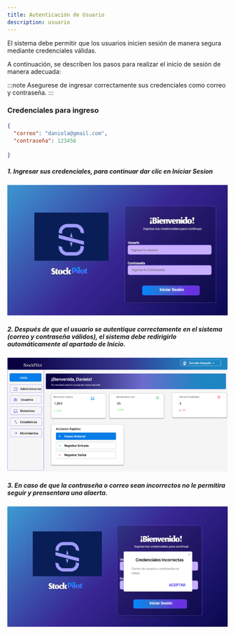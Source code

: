 ```yaml
---
title: Autenticación de Usuario
description: usuario
---
```

El sistema debe permitir que los usuarios inicien sesión de manera segura mediante credenciales válidas. 

A continuación, se describen los pasos para realizar el inicio de sesión de manera adecuada:

:::note
Asegurese de ingresar correctamente sus credenciales como correo y contraseña.
:::
### Credenciales para ingreso

```json
{
  "correo": "daniela@gmail.com",
  "contraseña": 123456
  
}
```
##### 1. Ingresar sus credenciales, para continuar dar clic en Iniciar Sesion

![Pantalla de inicio de sesión](/public/inicio_sesion.png)


##### 2. Después de que el usuario se autentique correctamente en el sistema (correo y contraseña válidos), el sistema debe redirigirlo automáticamente al apartado de Inicio. 

![Panel principal](/public/inicio.png)

##### 3. En caso de que la contraseña o correo sean incorrectos no le permitira seguir y prensentara una alaerta.

![Alerta credenciales incorrectas](/public/alerta.png)
